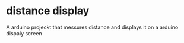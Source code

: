 # distance display
A arduino projeckt that messures distance and displays it on a arduino dispaly screen
